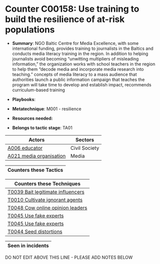 # Counter C00158: Use training to build the resilience of at-risk populations

* **Summary**: NGO Baltic Centre for Media Excellence, with some international funding, provides training to journalists in the Baltics and conducts media literacy training in the region. In addition to helping journalists avoid becoming “unwitting multipliers of misleading information,” the organization works with school teachers in the region to help them “decode media and incorporate media research into teaching.” concepts of media literacy to a mass audience that authorities launch a public information campaign that teaches the program will take time to develop and establish impact, recommends curriculum-based training

* **Playbooks**: 

* **Metatechnique**: M001 - resilience

* **Resources needed:** 

* **Belongs to tactic stage**: TA01


| Actors | Sectors |
| ------ | ------- |
| [A006 educator](../actors/A006.md) | Civil Society |
| [A021 media organisation](../actors/A021.md) | Media |



| Counters these Tactics |
| ---------------------- |



| Counters these Techniques |
| ------------------------- |
| [T0039 Bait legitimate influencers](../techniques/T0039.md) |
| [T0010 Cultivate ignorant agents](../techniques/T0010.md) |
| [T0048 Cow online opinion leaders](../techniques/T0048.md) |
| [T0045 Use fake experts](../techniques/T0045.md) |
| [T0045 Use fake experts](../techniques/T0045.md) |
| [T0044 Seed distortions](../techniques/T0044.md) |



| Seen in incidents |
| ----------------- |


DO NOT EDIT ABOVE THIS LINE - PLEASE ADD NOTES BELOW